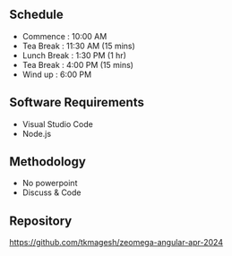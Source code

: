 
## Schedule
- Commence      : 10:00 AM 
- Tea Break     : 11:30 AM (15 mins)
- Lunch Break   : 1:30 PM (1 hr)
- Tea Break     : 4:00 PM (15 mins)
- Wind up       : 6:00 PM

## Software Requirements
- Visual Studio Code
- Node.js

## Methodology
- No powerpoint
- Discuss & Code

## Repository
https://github.com/tkmagesh/zeomega-angular-apr-2024